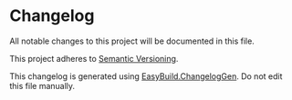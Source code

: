 # Changelog

All notable changes to this project will be documented in this file.

This project adheres to [Semantic Versioning](https://semver.org/spec/v2.0.0.html).

This changelog is generated using [EasyBuild.ChangelogGen](https://github.com/easybuild-org/EasyBuild.ChangelogGen). Do not edit this file manually.
